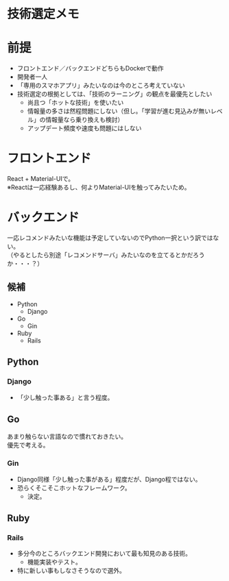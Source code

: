 # 技術選定メモ

# 前提
- フロントエンド／バックエンドどちらもDockerで動作
- 開発者一人
- 「専用のスマホアプリ」みたいなのは今のところ考えていない
- 技術選定の根拠としては、「技術のラーニング」の観点を最優先としたい
    - 尚且つ「ホットな技術」を使いたい
    - 情報量の多さは然程問題にしない（但し。「学習が進む見込みが無いレベル」の情報量なら乗り換えも検討）
    - アップデート頻度や速度も問題にはしない

# フロントエンド
React + Material-UIで。  
※Reactは一応経験あるし、何よりMaterial-UIを触ってみたいため。  

# バックエンド

一応レコメンドみたいな機能は予定していないのでPython一択という訳ではない。  
（やるとしたら別途「レコメンドサーバ」みたいなのを立てるとかだろうか・・・？）

## 候補
- Python
    - Django
- Go
    - Gin
- Ruby
    - Rails

## Python

### Django
- 「少し触った事ある」と言う程度。

## Go
あまり触らない言語なので慣れておきたい。  
優先で考える。

### Gin
- Django同様「少し触った事がある」程度だが、Django程ではない。
- 恐らくそこそこホットなフレームワーク。
    - 決定。

## Ruby

### Rails
- 多分今のところバックエンド開発において最も知見のある技術。
    - 機能実装やテスト。
- 特に新しい事もしなさそうなので選外。
